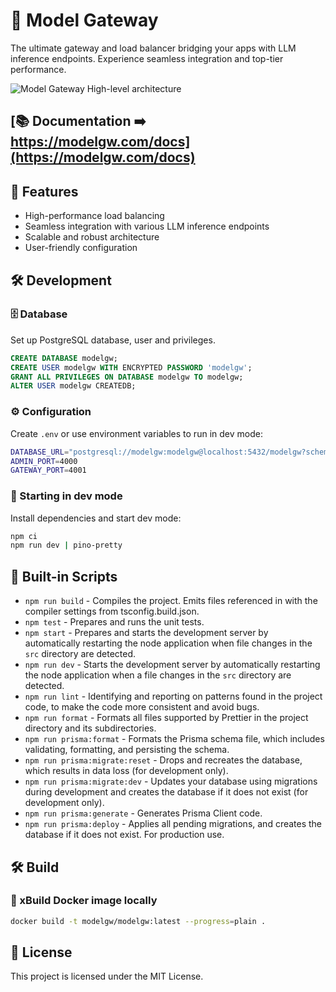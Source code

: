 # 🚀 Model Gateway

The ultimate gateway and load balancer bridging your apps with LLM inference endpoints. Experience seamless integration and top-tier performance.

![Model Gateway High-level architecture](https://modelgw.com/docs/img/diagram/hl-component.svg)

## [📚 Documentation ➡️ https://modelgw.com/docs](https://modelgw.com/docs)

## 🌟 Features

- High-performance load balancing
- Seamless integration with various LLM inference endpoints
- Scalable and robust architecture
- User-friendly configuration

## 🛠️ Development

### 🗄️ Database

Set up PostgreSQL database, user and privileges.

```sql
CREATE DATABASE modelgw;
CREATE USER modelgw WITH ENCRYPTED PASSWORD 'modelgw';
GRANT ALL PRIVILEGES ON DATABASE modelgw TO modelgw;
ALTER USER modelgw CREATEDB;
```

### ⚙️ Configuration

Create `.env` or use environment variables to run in dev mode:

```sh
DATABASE_URL="postgresql://modelgw:modelgw@localhost:5432/modelgw?schema=public"
ADMIN_PORT=4000
GATEWAY_PORT=4001
```

### 🚀 Starting in dev mode

Install dependencies and start dev mode:

```sh
npm ci
npm run dev | pino-pretty
```

## 🧰 Built-in Scripts

- `npm run build` - Compiles the project. Emits files referenced in with the compiler settings from tsconfig.build.json.
- `npm test` - Prepares and runs the unit tests.
- `npm start` - Prepares and starts the development server by automatically restarting the node application when file changes in the `src` directory are detected.
- `npm run dev` - Starts the development server by automatically restarting the node application when a file changes in the `src` directory are detected.
- `npm run lint` - Identifying and reporting on patterns found in the project code, to make the code more consistent and avoid bugs.
- `npm run format` - Formats all files supported by Prettier in the project directory and its subdirectories.
- `npm run prisma:format` - Formats the Prisma schema file, which includes validating, formatting, and persisting the schema.
- `npm run prisma:migrate:reset` - Drops and recreates the database, which results in data loss (for development only).
- `npm run prisma:migrate:dev` - Updates your database using migrations during development and creates the database if it does not exist (for development only).
- `npm run prisma:generate` - Generates Prisma Client code.
- `npm run prisma:deploy` - Applies all pending migrations, and creates the database if it does not exist. For production use.

## 🛠️ Build

### 🐳 xBuild Docker image locally

```sh
docker build -t modelgw/modelgw:latest --progress=plain .
```

## 📜 License

This project is licensed under the MIT License.
